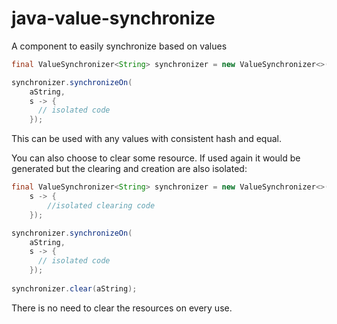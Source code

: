 # java-value-synchronize
A component to easily synchronize based on values

```java
final ValueSynchronizer<String> synchronizer = new ValueSynchronizer<>();

synchronizer.synchronizeOn(
	aString,
	s -> {
	  // isolated code
	});
```

This can be used with any values with consistent hash and equal.

You can also choose to clear some resource. If used again it would be generated but the clearing and creation are also isolated: 

```java
final ValueSynchronizer<String> synchronizer = new ValueSynchronizer<>(
	s -> {
		//isolated clearing code
	});

synchronizer.synchronizeOn(
	aString,
	s -> {
	  // isolated code
	});
	
synchronizer.clear(aString);
```

There is no need to clear the resources on every use.

